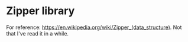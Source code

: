 # Zipper library

For reference: https://en.wikipedia.org/wiki/Zipper_(data_structure). Not that I've read it in a while.
